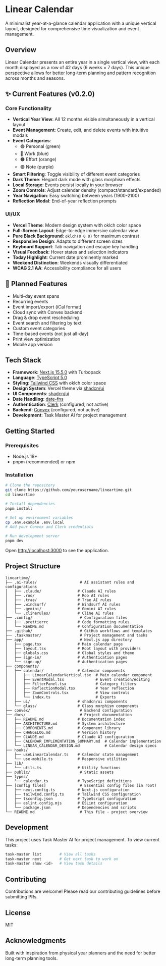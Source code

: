 # Linear Calendar

A minimalist year-at-a-glance calendar application with a unique vertical layout, designed for comprehensive time visualization and event management.

## Overview

Linear Calendar presents an entire year in a single vertical view, with each month displayed as a row of 42 days (6 weeks × 7 days). This unique perspective allows for better long-term planning and pattern recognition across months and seasons.

## ✨ Current Features (v0.2.0)

### Core Functionality
- **Vertical Year View**: All 12 months visible simultaneously in a vertical layout
- **Event Management**: Create, edit, and delete events with intuitive modals
- **Event Categories**: 
  - 🟢 Personal (green)
  - 🔵 Work (blue)
  - 🟠 Effort (orange)
  - 🟣 Note (purple)
- **Smart Filtering**: Toggle visibility of different event categories
- **Dark Theme**: Elegant dark mode with glass morphism effects
- **Local Storage**: Events persist locally in your browser
- **Zoom Controls**: Adjust calendar density (compact/standard/expanded)
- **Year Navigation**: Easy switching between years (1900-2100)
- **Reflection Modal**: End-of-year reflection prompts

### UI/UX
- **Vercel Theme**: Modern design system with oklch color space
- **Full-Screen Layout**: Edge-to-edge immersive calendar view
- **Pure Black Background**: `oklch(0 0 0)` for maximum contrast
- **Responsive Design**: Adapts to different screen sizes
- **Keyboard Support**: Tab navigation and escape key handling
- **Visual Feedback**: Hover states and selection indicators
- **Today Highlight**: Current date prominently marked
- **Weekend Distinction**: Weekends visually differentiated
- **WCAG 2.1 AA**: Accessibility compliance for all users

## 🚀 Planned Features

- Multi-day event spans
- Recurring events
- Event import/export (iCal format)
- Cloud sync with Convex backend
- Drag & drop event rescheduling
- Event search and filtering by text
- Custom event categories
- Time-based events (not just all-day)
- Print view optimization
- Mobile app version

## Tech Stack

- **Framework**: [Next.js 15.5.0](https://nextjs.org/) with Turbopack
- **Language**: [TypeScript 5.0](https://www.typescriptlang.org/)
- **Styling**: [Tailwind CSS](https://tailwindcss.com/) with oklch color space
- **Design System**: Vercel theme via [shadcn/ui](https://ui.shadcn.com/)
- **UI Components**: [shadcn/ui](https://ui.shadcn.com/)
- **Date Handling**: [date-fns](https://date-fns.org/)
- **Authentication**: [Clerk](https://clerk.com/) (configured, not active)
- **Backend**: [Convex](https://www.convex.dev/) (configured, not active)
- **Development**: Task Master AI for project management

## Getting Started

### Prerequisites
- Node.js 18+ 
- pnpm (recommended) or npm

### Installation

```bash
# Clone the repository
git clone https://github.com/yourusername/lineartime.git
cd lineartime

# Install dependencies
pnpm install

# Set up environment variables
cp .env.example .env.local
# Add your Convex and Clerk credentials

# Run development server
pnpm dev
```

Open [http://localhost:3000](http://localhost:3000) to see the application.

## Project Structure

```
lineartime/
├── .ai-rules/                   # AI assistant rules and configurations
│   ├── .claude/                # Claude AI rules
│   ├── .roo/                   # Roo AI rules
│   ├── .trae/                  # Trae AI rules
│   ├── .windsurf/              # Windsurf AI rules
│   ├── .gemini/                # Gemini AI rules
│   └── .clinerules/            # Cline AI rules
├── .config/                     # Configuration files
│   ├── .prettierrc             # Code formatting rules
│   └── README.md               # Configuration documentation
├── .github/                     # GitHub workflows and templates
├── .taskmaster/                 # Project management and tasks
├── app/                         # Next.js app directory
│   ├── page.tsx                # Main calendar page
│   ├── layout.tsx              # Root layout with providers
│   ├── globals.css             # Global styles and theme
│   ├── sign-in/                # Authentication pages
│   └── sign-up/                # Authentication pages
├── components/
│   ├── calendar/               # Calendar components
│   │   ├── LinearCalendarVertical.tsx  # Main calendar component
│   │   ├── EventModal.tsx              # Event creation/editing
│   │   ├── FilterPanel.tsx             # Category filters
│   │   ├── ReflectionModal.tsx         # Year reflection
│   │   ├── ZoomControls.tsx            # View controls
│   │   └── index.ts                    # Exports
│   ├── ui/                     # shadcn/ui components
│   └── glass/                  # Glass morphism components
├── convex/                      # Backend configuration
├── docs/                        # Project documentation
│   ├── README.md               # Documentation index
│   ├── ARCHITECTURE.md         # System architecture
│   ├── COMPONENTS.md           # Component library
│   ├── CHANGELOG.md            # Version history
│   ├── CLAUDE.md               # Claude AI configuration
│   ├── CALENDAR_IMPLEMENTATION_SUMMARY.md  # Calendar implementation
│   └── LINEAR_CALENDAR_DESIGN.md           # Calendar design specs
├── hooks/
│   ├── useLinearCalendar.ts    # Calendar state management
│   └── use-mobile.ts           # Responsive utilities
├── lib/
│   └── utils.ts                # Utility functions
├── public/                      # Static assets
├── types/
│   └── calendar.ts             # TypeScript definitions
├── [config files]               # Essential config files (in root)
│   ├── next.config.ts          # Next.js configuration
│   ├── tailwind.config.ts      # Tailwind CSS configuration
│   ├── tsconfig.json           # TypeScript configuration
│   ├── eslint.config.mjs       # ESLint configuration
│   └── package.json            # Dependencies and scripts
└── README.md                    # This file - project overview
```

## Development

This project uses Task Master AI for project management. To view current tasks:

```bash
task-master list        # View all tasks
task-master next        # Get next task to work on
task-master show <id>   # View task details
```

## Contributing

Contributions are welcome! Please read our contributing guidelines before submitting PRs.

## License

MIT

## Acknowledgments

Built with inspiration from physical year planners and the need for better long-term planning tools.